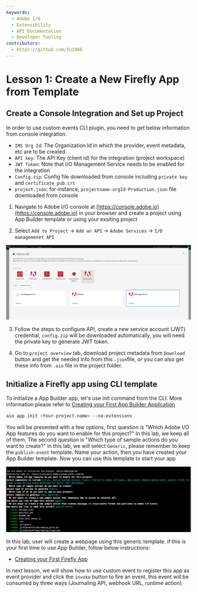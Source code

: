 ```yaml
---
keywords:
  - Adobe I/O
  - Extensibility
  - API Documentation
  - Developer Tooling
contributors:
  - https://github.com/Yu1986
---
```


# Lesson 1: Create a New Firefly App from Template 

## Create a Console Integration and Set up Project
In order to use custom events CLI plugin, you need to get below information from console integration.

- `IMS Org Id`: The Organization Id in which the provider, event metadata, etc are to be created. 
- `API key`: The API Key (client id) for the integration (project workspace)
- `JWT Token`: Note that I/O Management Service needs to be enabled for the integration
- `Config.zip`: Config file downloaded from console including `private key` and `certificate_pub.crt`
- `project.json`: for instance, `projectname-orgId-Production.json` file downloaded from console 


1. Navigate to Adobe I/O console at [https://console.adobe.io](https://console.adobe.io) in your browser and create a project using App Builder template or using your exsiting project 

2. Select `Add to Project` -> `Add an API` -> `Adobe Services` -> `I/O managemenet API`

![add-api](assets/add-api.png)

3. Follow the steps to configure API, create a new service account (JWT) credential, `config.zip` will be
downloaded automatically, you will need the private key to generate JWT token.

4. Go to `project overview` tab, download project metadata from `Download` button and get the needed info from this `.json`file, or you can also get these info from `.aio` file in the project folder.

## Initialize a Firefly app using CLI template

To initialize a App Builder app, let's use init command from the CLI. More information please refer to [Creating your First App Builder Application](https://www.adobe.io/project-firefly/docs/getting_started/first_app/)

```bash
aio app init <Your-project-name> --no-extensions
```

You will be presented with a few options, first question is "Which Adobe I/O App features do you want to enable for this project?" In this lab, we keep all of them. The second question is "Which type of sample actions do you want to create?" in this lab, we will select `Generic`, please remember to keep the `publish-event` template.
Name your action, then you have created your App Builder template. Now you can use this template to start your app

![event-provider](assets/publish-event-cli.png)

In this lab, user will create a webpage using this generic template. if this is your first time to use App Builder, follow below instructions:
* [Creating your First Firefly App](../../getting_started/first_app.md)

In next lesson, we will show how to use custom event to register this app as event provider and click the `invoke` button 
to fire an event, this event will be consumed by three ways (Journaling API, webhook URL, runtime action)

